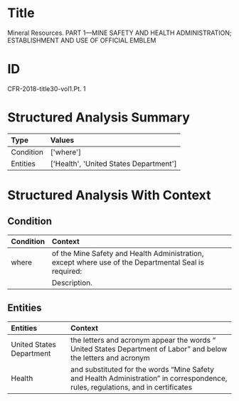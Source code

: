 # Title

 Mineral Resources. PART 1—MINE SAFETY AND HEALTH ADMINISTRATION; ESTABLISHMENT AND USE OF OFFICIAL EMBLEM


# ID

 CFR-2018-title30-vol1.Pt. 1


# Structured Analysis Summary

| Type      | Values                                 |
|:----------|:---------------------------------------|
| Condition | ['where']                              |
| Entities  | ['Health', 'United States Department'] |


# Structured Analysis With Context

 


## Condition

| Condition   | Context                                                                                               |
|:------------|:------------------------------------------------------------------------------------------------------|
| where       | of the Mine Safety and Health Administration, except where  use of the Departmental Seal is required: |
|             |             Description.                                                                              |


## Entities

| Entities                 | Context                                                                                                                                      |
|:-------------------------|:---------------------------------------------------------------------------------------------------------------------------------------------|
| United States Department | the letters and acronym appear the words &#8220; United States Department of Labor&#8221; and below the letters and acronym                  |
| Health                   | and substituted for the words &#8220;Mine Safety and Health Administration&#8221; in correspondence, rules, regulations, and in certificates |


